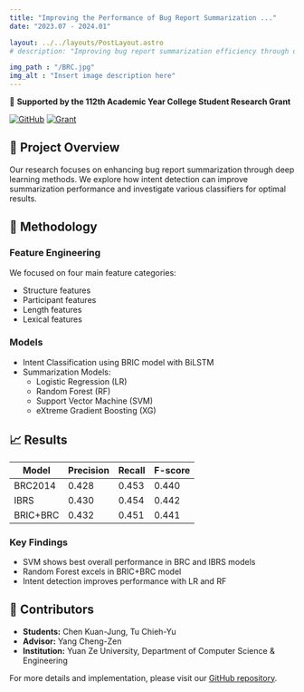```yaml
---
title: "Improving the Performance of Bug Report Summarization ..."
date: "2023.07 - 2024.01"

layout: ../../layouts/PostLayout.astro
# description: "Improving bug report summarization efficiency through deep learning-based intent detection techniques"

img_path : "/BRC.jpg"
img_alt : "Insert image description here"
---
```


<!-- # Improving the Performance of Bug Report Summarization Using Deep Learning Methods -->

🎉 **Supported by the 112th Academic Year College Student Research Grant**

[![GitHub](https://img.shields.io/badge/GitHub-View_on_GitHub-blue?logo=GitHub)](https://github.com/yourusername/bug-report-summarization)
[![Grant](https://img.shields.io/badge/Grant-NSTC_112--2813--C--155--039--E-orange.svg)](https://www.nstc.gov.tw/)

## 🎯 Project Overview

Our research focuses on enhancing bug report summarization through deep learning methods. We explore how intent detection can improve summarization performance and investigate various classifiers for optimal results.

## 🔬 Methodology

### Feature Engineering
We focused on four main feature categories:
- Structure features
- Participant features
- Length features
- Lexical features

### Models
- Intent Classification using BRIC model with BiLSTM
- Summarization Models:
  - Logistic Regression (LR)
  - Random Forest (RF) 
  - Support Vector Machine (SVM)
  - eXtreme Gradient Boosting (XG)

## 📈 Results

| Model     | Precision | Recall | F-score |
|-----------|-----------|--------|---------|
| BRC2014   | 0.428     | 0.453  | 0.440   |
| IBRS      | 0.430     | 0.454  | 0.442   |
| BRIC+BRC  | 0.432     | 0.451  | 0.441   |

### Key Findings
- SVM shows best overall performance in BRC and IBRS models
- Random Forest excels in BRIC+BRC model
- Intent detection improves performance with LR and RF

## 👥 Contributors

- **Students:** Chen Kuan-Jung, Tu Chieh-Yu
- **Advisor:** Yang Cheng-Zen
- **Institution:** Yuan Ze University, Department of Computer Science & Engineering

For more details and implementation, please visit our [GitHub repository](https://github.com/yourusername/bug-report-summarization).
